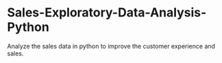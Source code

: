 # Sales-Exploratory-Data-Analysis-Python

Analyze the sales data in python to improve the customer experience and sales.
